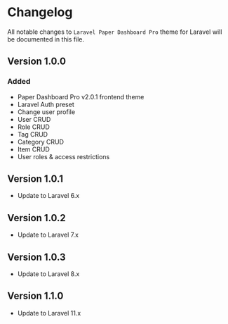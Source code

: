# Changelog

All notable changes to `Laravel Paper Dashboard Pro` theme for Laravel will be documented in this file.

## Version 1.0.0

### Added
- Paper Dashboard Pro v2.0.1 frontend theme
- Laravel Auth preset
- Change user profile
- User CRUD
- Role CRUD
- Tag CRUD
- Category CRUD
- Item CRUD
- User roles & access restrictions

## Version 1.0.1

- Update to Laravel 6.x

## Version 1.0.2

- Update to Laravel 7.x

## Version 1.0.3

- Update to Laravel 8.x

## Version 1.1.0

- Update to Laravel 11.x
